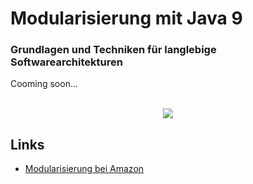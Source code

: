 # Modularisierung mit Java 9 #
### Grundlagen und Techniken für langlebige Softwarearchitekturen ### 

Cooming soon...

<p align="center"><br/>
  <img src="https://github.com/javaakademie/MovieStore/blob/master/modularisierung-mit-java-cover.png" border="0">
</p>


## Links ##

* [Modularisierung bei Amazon](https://www.amazon.de/Modularisierung-mit-Java-Grundlagen-Softwarearchitekturen/dp/3864904773)
